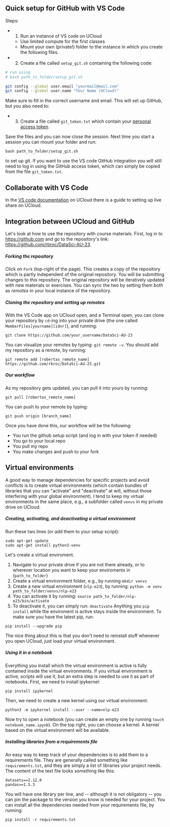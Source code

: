 ## Quick setup for GitHub with VS Code

Steps:
- 1) Run an instance of VS code on UCloud
  - Use limited compute for the first classes
  - Mount your own (private!) folder to the instance in which you create the following files.
- 2) Create a file called `setup_git.sh` containing the following code:


```bash
# run using 
# bash path_to_folder/setup_git.sh

git config --global user.email "yourmail@mail.com"
git config --global user.name "Your Name (UCloud)"
```

Make sure to fill in the correct username and email. This will set up GitHub, but you also need to:

- 3) Create a file called `git_token.txt` which contain your [personal access token](https://docs.github.com/en/github/authenticating-to-github/keeping-your-account-and-data-secure/creating-a-personal-access-token).

Save the files and you can now close the session. Next time you start a session you can mount your folder and run:

```
bash path_to_folder/setup_git.sh
```

to set up git. If you want to use the VS code GitHub integration you will still need to log in using the GitHub access token, which can simply be copied from the file `git_token.txt`.

## Collaborate with VS Code
In the [VS code documentation](https://docs.cloud.sdu.dk/Apps/coder.html?highlight=coder%20share#start-live-share) on UCloud there is a guide to setting up live share on UCloud.


## Integration between UCloud and GitHub
Let's look at how to use the repository with course materials. First, log in to https://github.com and go to the repository's link: https://github.com/rbroc/DataSci-AU-23. 

##### Forking the repository
Click on `Fork` (top-right of the page). This creates a copy of the repository which is partly independent of the original repository. You will be submitting changes to *this* repository. 
The original repository will be iteratively updated with new materials or exercises. You can sync the two by setting them both as *remotes* in your local instance of the repository. 

##### Cloning the repository and setting up remotes
With the VS Code app on UCloud open, and a Terminal open, you can clone your repository by `cd`-ing into your private drive (the one called `MemberFiles[yourname][idnr]`), and running: 
```
git clone https://github.com/your_username/DataSci-AU-23
```

You can visualize your remotes by typing: `git remote -v`.
You should add my repository as a remote, by running:
```
git remote add [robertas_remote_name] https://github.com/rbroc/DataSci-AU-23.git
```

##### Our workflow
As my repository gets updated, you can pull it into yours by running:
```
git pull [robertas_remote_name]
```

You can push to your remote by typing:
```
git push origin [branch_name]
```

Once you have done this, our workflow will be the following:
- You run the github setup script (and log in with your token if needed)
- You go to your local repo
- You pull my repo
- You make changes and push to your fork

## Virtual environments
A good way to manage dependencies for specific projects and avoid conflicts is to create virtual environments (which contain bundles of libraries that you can "activate" and "deactivate" at will, without those interfering with your global environment). I tend to keep my virtual environments in the same place, e.g., a subfolder called `venvs` in my private drive on UCloud.

##### Creating, activating, and deactivating a virtual environment

Run these two lines (or add them to your setup script):
```
sudo apt-get update
sudo apt-get install python3-venv
```

Let's create a virtual enviroment.
1. Navigate to your private drive if you are not there already, or to wherever location you want to keep your enviroments in (`path_to_folder`)
2. Create a virtual environment folder, e.g., by running `mkdir venvs`
3. Create a new virtual environment (`nlp-e23`), by running:
`python -m venv path_to_folder/venvs/nlp-e23`
4. You can activate it by running: `source path_to_folder/nlp-e23/bin/activate`
5. To deactivate it, you can simply run: `deactivate`
Anything you `pip install` while the enviroment is active stays inside the environment. 
To make sure you have the latest pip, run:
```
pip install --upgrade pip
```
The nice thing about this is that you don't need to reinstall stuff whenever you open UCloud, just load your virtual environment.

##### Using it in a notebook
Everything you install which the virtual environment is active is fully contained inside the virtual environments.
If you virtual environment is active, scripts will use it, but an extra step is needed to use it as part of notebooks.
First, we need to install ipykernel:
```
pip install ipykernel
```

Then, we need to create a new kernel using our virtual environment:
```
python3 -m ipykernel install --user --name=nlp-e23
```

Now try to open a notebook (you can create an empty one by running `touch notebook_name.ipynb`). On the top right, you can choose a kernel. A kernel based on the virtual environment will be available.

##### Installing libraries from a requirements file
An easy way to keep track of your dependencies is to add them to a requirements file. They are generally called something like `requirements.txt`, and they are simply a list of libraries your project needs.
The content of the text file looks something like this:
```
datasets==2.12.0
pandas==1.5.3
```
You will have one library per line, and -- although it is not obligatory -- you can pin the package to the version you know is needed for your project.
You can install all the dependencies needed from your requirements file, by running:

`pip install -r requirements.txt`